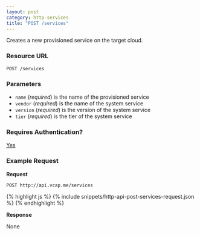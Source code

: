 ```yaml
---
layout: post
category: http-services
title: "POST /services"
---
```


Creates a new provisioned service on the target cloud.

### Resource URL

`POST /services`

### Parameters

* `name` (*required*) is the name of the provisioned service
* `vendor` (*required*) is the name of the system service
* `version` (*required*) is the version of the system service
* `tier` (*required*) is the tier of the system service

### Requires Authentication?

[Yes](/http-authentication)

### Example Request

**Request**

`POST http://api.vcap.me/services`

<div class="js example">
{% highlight js %}
{% include snippets/http-api-post-services-request.json %}
{% endhighlight %}
</div>

**Response**

None
